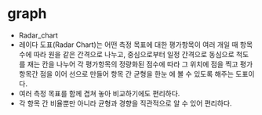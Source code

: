 # graph

- Radar_chart
- 레이다 도표(Radar Chart)는 어떤 측정 목표에 대한 평가항목이 여러 개일 때 항목 수에 따라 원을 같은 간격으로 나누고, 중심으로부터 일정 간격으로 동심으로 척도를 재는 칸을 나누어 각 평가항목의 정량화된 점수에 따라 그 위치에 점을 찍고 평가항목간 점을 이어 선으로 만들어 항목 간 균형을 한눈 에 볼 수 있도록 해주는 도표이다.
- 여러 측정 목표를 함께 겹쳐 놓아 비교하기에도 편리하다.
- 각 항목 간 비율뿐만 아니라 균형과 경향을 직관적으로 알 수 있어 편리하다.
